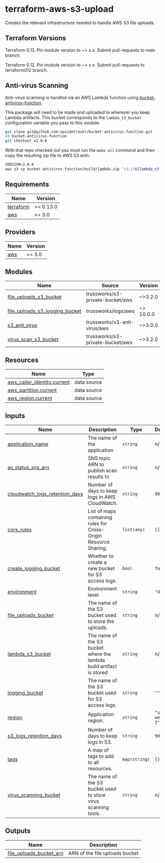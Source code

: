 
# terraform-aws-s3-upload

Creates the relevant infrastructure needed to handle AWS S3 file uploads.

## Terraform Versions

Terraform 0.13. Pin module version to ~> x.x. Submit pull-requests to main branch.

Terraform 0.12. Pin module version to ~> x.x. Submit pull-requests to terraform012 branch.

## Anti-virus Scanning

Anti-virus scanning is handled via an AWS Lambda function using
[bucket-antivirus-function](https://github.com/upsidetravel/bucket-antivirus-function).

This package will need to be made and uploaded to wherever you keep Lambda artifacts. This bucket corresponds
to the `lambda_s3_bucket` configuration variable you pass to this module.


```sh
git clone git@github.com:upsidetravel/bucket-antivirus-function.git
cd bucket-antivirus-function
git checkout v2.0.0
```

With that repo checked out you must run the `make all` command and then copy the resulting zip file
to AWS S3 with:

```sh
VERSION=2.0.0
aws s3 cp bucket-antivirus-function/build/lambda.zip "s3://${lambda_s3_bucket}/anti-virus/${VERSION}/anti-virus.zip"
```

<!-- BEGINNING OF PRE-COMMIT-TERRAFORM DOCS HOOK -->
## Requirements

| Name | Version |
|------|---------|
| <a name="requirement_terraform"></a> [terraform](#requirement\_terraform) | >= 0.13.0 |
| <a name="requirement_aws"></a> [aws](#requirement\_aws) | >= 3.0 |

## Providers

| Name | Version |
|------|---------|
| <a name="provider_aws"></a> [aws](#provider\_aws) | >= 3.0 |

## Modules

| Name | Source | Version |
|------|--------|---------|
| <a name="module_file_uploads_s3_bucket"></a> [file\_uploads\_s3\_bucket](#module\_file\_uploads\_s3\_bucket) | trussworks/s3-private-bucket/aws | ~>3.2.0 |
| <a name="module_file_uploads_s3_logging_bucket"></a> [file\_uploads\_s3\_logging\_bucket](#module\_file\_uploads\_s3\_logging\_bucket) | trussworks/logs/aws | ~> 10.0.0 |
| <a name="module_s3_anti_virus"></a> [s3\_anti\_virus](#module\_s3\_anti\_virus) | trussworks/s3-anti-virus/aws | ~>3.0.0 |
| <a name="module_virus_scan_s3_bucket"></a> [virus\_scan\_s3\_bucket](#module\_virus\_scan\_s3\_bucket) | trussworks/s3-private-bucket/aws | ~>3.2.0 |

## Resources

| Name | Type |
|------|------|
| [aws_caller_identity.current](https://registry.terraform.io/providers/hashicorp/aws/latest/docs/data-sources/caller_identity) | data source |
| [aws_partition.current](https://registry.terraform.io/providers/hashicorp/aws/latest/docs/data-sources/partition) | data source |
| [aws_region.current](https://registry.terraform.io/providers/hashicorp/aws/latest/docs/data-sources/region) | data source |

## Inputs

| Name | Description | Type | Default | Required |
|------|-------------|------|---------|:--------:|
| <a name="input_application_name"></a> [application\_name](#input\_application\_name) | The name of the application | `string` | n/a | yes |
| <a name="input_av_status_sns_arn"></a> [av\_status\_sns\_arn](#input\_av\_status\_sns\_arn) | SNS topic ARN to publish scan results to | `string` | n/a | yes |
| <a name="input_cloudwatch_logs_retention_days"></a> [cloudwatch\_logs\_retention\_days](#input\_cloudwatch\_logs\_retention\_days) | Number of days to keep logs in AWS CloudWatch. | `string` | `90` | no |
| <a name="input_cors_rules"></a> [cors\_rules](#input\_cors\_rules) | List of maps containing rules for Cross-Origin Resource Sharing. | `list(any)` | `[]` | no |
| <a name="input_create_logging_bucket"></a> [create\_logging\_bucket](#input\_create\_logging\_bucket) | Whether to create a new bucket for S3 access logs. | `bool` | `false` | no |
| <a name="input_environment"></a> [environment](#input\_environment) | Environment level. | `string` | `"dev"` | no |
| <a name="input_file_uploads_bucket"></a> [file\_uploads\_bucket](#input\_file\_uploads\_bucket) | The name of the S3 bucket used to store the uploads. | `string` | n/a | yes |
| <a name="input_lambda_s3_bucket"></a> [lambda\_s3\_bucket](#input\_lambda\_s3\_bucket) | The name of the S3 bucket where the lambda build artifact is stored | `string` | n/a | yes |
| <a name="input_logging_bucket"></a> [logging\_bucket](#input\_logging\_bucket) | The name of the S3 bucket used for S3 access logs. | `string` | `""` | no |
| <a name="input_region"></a> [region](#input\_region) | Application region. | `string` | `"us-west-2"` | no |
| <a name="input_s3_logs_retention_days"></a> [s3\_logs\_retention\_days](#input\_s3\_logs\_retention\_days) | Number of days to keep logs in S3. | `string` | `90` | no |
| <a name="input_tags"></a> [tags](#input\_tags) | A map of tags to add to all resources. | `map(string)` | `{}` | no |
| <a name="input_virus_scanning_bucket"></a> [virus\_scanning\_bucket](#input\_virus\_scanning\_bucket) | The name of the S3 bucket used to store virus scanning tools. | `string` | n/a | yes |

## Outputs

| Name | Description |
|------|-------------|
| <a name="output_file_uploads_bucket_arn"></a> [file\_uploads\_bucket\_arn](#output\_file\_uploads\_bucket\_arn) | ARN of the file uploads bucket |
<!-- END OF PRE-COMMIT-TERRAFORM DOCS HOOK -->
